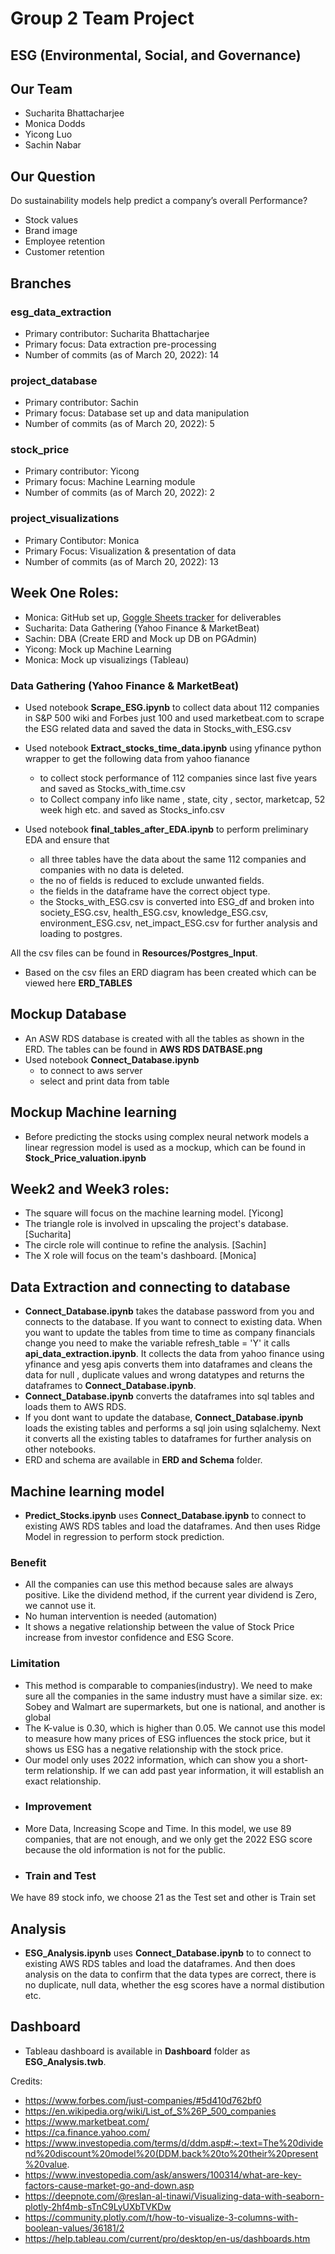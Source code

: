 # Group 2 Team Project

## ESG (Environmental, Social, and Governance) 

## Our Team
- Sucharita Bhattacharjee
- Monica Dodds
- Yicong Luo
- Sachin Nabar


## Our Question
Do sustainability models help predict a company’s overall Performance?
- Stock values
- Brand image
- Employee retention
- Customer retention

## Branches
### esg_data_extraction
- Primary contributor: Sucharita Bhattacharjee
- Primary focus: Data extraction pre-processing
- Number of commits (as of March 20, 2022): 14

### project_database
- Primary contributor: Sachin
- Primary focus: Database set up and data manipulation
- Number of commits (as of March 20, 2022): 5

### stock_price
- Primary contributor: Yicong
- Primary focus: Machine Learning module
- Number of commits (as of March 20, 2022): 2

### project_visualizations
- Primary Contibutor: Monica
- Primary Focus: Visualization & presentation of data
- Number of commits (as of March 20, 2022): 13

## Week One Roles: 

- Monica: GitHub set up, [Goggle Sheets tracker](https://docs.google.com/spreadsheets/d/1Tx0D1V8oL79opbk0O3R_YSJzzYVRPobm1d6glIpdfCw/edit?usp=sharing) for deliverables
- Sucharita: Data Gathering (Yahoo Finance & MarketBeat)
- Sachin: DBA (Create ERD and Mock up DB on PGAdmin)
- Yicong: Mock up Machine Learning
- Monica: Mock up visualizings (Tableau) 

### Data Gathering (Yahoo Finance & MarketBeat)
- Used notebook **Scrape_ESG.ipynb** to collect data  about 112 companies in  S&P 500 wiki and Forbes just 100 and used marketbeat.com to scrape the ESG related data and saved the data in Stocks_with_ESG.csv

- Used notebook **Extract_stocks_time_data.ipynb**  using yfinance python wrapper to get the following data from yahoo fianance
    - to collect stock performance of 112 companies since last five years and saved as Stocks_with_time.csv
    - to Collect company info like name , state, city , sector, marketcap, 52 week high etc. and saved as Stocks_info.csv

- Used notebook **final_tables_after_EDA.ipynb** to perform preliminary EDA and ensure that 
    - all three tables have the data about the same 112 companies and companies with no data is deleted. 
    - the no of fields is reduced to exclude unwanted fields.
    - the fields in the dataframe have the correct object type.
    - the Stocks_with_ESG.csv is converted into ESG_df and broken into society_ESG.csv, health_ESG.csv, knowledge_ESG.csv, environment_ESG.csv, net_impact_ESG.csv for further analysis and loading to postgres.

All the csv files can be found in **Resources/Postgres_Input**.

- Based on the csv files an ERD diagram has been created which can be viewed here **ERD_TABLES** 

## Mockup Database
- An ASW RDS database is created with all the tables as shown in the ERD. The tables can be found in **AWS RDS DATBASE.png**
- Used notebook **Connect_Database.ipynb**
    - to connect to aws server
    - select and print data from table

## Mockup Machine learning
- Before predicting the stocks using complex neural network models a linear regression model is used as a mockup,  which can be found in **Stock_Price_valuation.ipynb**

## Week2 and Week3 roles:
- The square will focus on the machine learning model. [Yicong]
- The triangle role is involved in upscaling the project's database. [Sucharita]
- The circle role will continue to refine the analysis. [Sachin]
- The X role will focus on the team's dashboard. [Monica]
  
## Data Extraction and connecting to database
- **Connect_Database.ipynb** takes the database password from you and connects to the database. If you want to connect to existing data. When you want to update the tables from time to time as company financials change you need to make the variable refresh_table = 'Y' it calls **api_data_extraction.ipynb**. It collects the data from yahoo finance using yfinance and yesg apis converts them into dataframes and cleans the data for null , duplicate values and wrong datatypes and returns the dataframes to **Connect_Database.ipynb**.
- **Connect_Database.ipynb** converts the dataframes into sql tables and loads them to AWS RDS.
- If you dont want to update the database, **Connect_Database.ipynb** loads the existing tables and performs a sql join using sqlalchemy. Next it converts all the existing tables to dataframes for further analysis on other notebooks.
- ERD and schema are available in **ERD and Schema** folder.


## Machine learning model

- **Predict_Stocks.ipynb** uses **Connect_Database.ipynb** to connect to existing AWS RDS tables and load the dataframes. And then uses Ridge Model in regression to perform stock prediction. 
### Benefit
- All the companies can use this method because sales are always positive. Like the dividend method, if the current year dividend is Zero, we cannot use it.
- No human intervention is needed (automation)
- It shows a negative relationship between the value of Stock Price increase from investor confidence and ESG Score.
### Limitation
- This method is comparable to companies(industry). We need to make sure all the companies in the same industry must have a similar size. ex: Sobey and Walmart are supermarkets, but one is national, and another is global
- The K-value is 0.30, which is higher than 0.05. We cannot use this model to measure how many prices of ESG influences the stock price, but it shows us ESG has a negative relationship with the stock price.
- Our model only uses 2022 information, which can show you a short-term relationship. If we can add past year information, it will establish an exact relationship.
- ### Improvement
- More Data, Increasing Scope and Time. In this model, we use 89 companies, that are not enough, and we only get the 2022 ESG score because the old information is not for the public. 
- ### Train and Test
We have 89 stock info, we choose 21 as the Test set and other is Train set


## Analysis 
- **ESG_Analysis.ipynb** uses **Connect_Database.ipynb** to to connect to existing AWS RDS tables and load the dataframes. And then does analysis on the data to confirm that the data types are correct, there is no duplicate, null data, whether the esg scores have a normal distibution etc.


## Dashboard
- Tableau dashboard is available in **Dashboard** folder as **ESG_Analysis.twb**.



Credits:
- https://www.forbes.com/just-companies/#5d410d762bf0
- https://en.wikipedia.org/wiki/List_of_S%26P_500_companies
- https://www.marketbeat.com/
- https://ca.finance.yahoo.com/
- https://www.investopedia.com/terms/d/ddm.asp#:~:text=The%20dividend%20discount%20model%20(DDM,back%20to%20their%20present%20value.
- https://www.investopedia.com/ask/answers/100314/what-are-key-factors-cause-market-go-and-down.asp
- https://deepnote.com/@reslan-al-tinawi/Visualizing-data-with-seaborn-plotly-2hf4mb-sTnC9LyUXbTVKDw
- https://community.plotly.com/t/how-to-visualize-3-columns-with-boolean-values/36181/2
- https://help.tableau.com/current/pro/desktop/en-us/dashboards.htm
